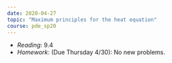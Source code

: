 ```yaml
---
date: 2020-04-27
topic: "Maximum principles for the heat equation"
course: pde_sp20
---
```


- *Reading*: 9.4
- *Homework*: (Due Thursday 4/30): No new problems.

